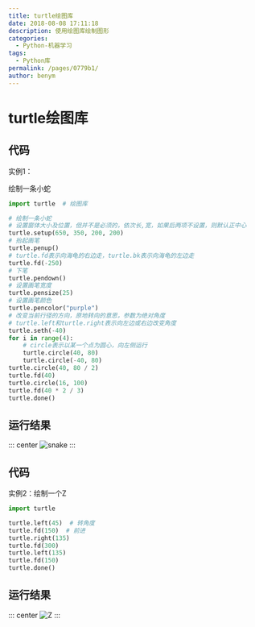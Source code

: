 ```yaml
---
title: turtle绘图库
date: 2018-08-08 17:11:18
description: 使用绘图库绘制图形
categories: 
  - Python-机器学习
tags: 
  - Python库
permalink: /pages/0779b1/
author: benym
---
```


# turtle绘图库

## 代码

实例1：

绘制一条小蛇

```python
import turtle  # 绘图库

# 绘制一条小蛇
# 设置窗体大小及位置，但并不是必须的，依次长,宽，如果后两项不设置，则默认正中心
turtle.setup(650, 350, 200, 200)
# 抬起画笔
turtle.penup()
# turtle.fd表示向海龟的右边走，turtle.bk表示向海龟的左边走
turtle.fd(-250)
# 下笔
turtle.pendown()
# 设置画笔宽度
turtle.pensize(25)
# 设置画笔颜色
turtle.pencolor("purple")
# 改变当前行径的方向，原地转向的意思，参数为绝对角度
# turtle.left和turtle.right表示向左边或右边改变角度
turtle.seth(-40)
for i in range(4):
    # circle表示以某一个点为圆心，向左侧运行
    turtle.circle(40, 80)
    turtle.circle(-40, 80)
turtle.circle(40, 80 / 2)
turtle.fd(40)
turtle.circle(16, 100)
turtle.fd(40 * 2 / 3)
turtle.done()
```

## 运行结果
::: center
![snake](https://image-1-1257237419.cos.ap-chongqing.myqcloud.com/turtlesnake.png/zipstyle)
:::


## 代码
实例2：绘制一个Z

```python
import turtle

turtle.left(45)  # 转角度
turtle.fd(150)  # 前进
turtle.right(135)
turtle.fd(300)
turtle.left(135)
turtle.fd(150)
turtle.done()
```

## 运行结果
::: center
![Z](https://image-1-1257237419.cos.ap-chongqing.myqcloud.com/turtleZ.png/zipstyle)
:::
